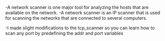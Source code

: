 -A network scanner is one major tool for analyzing the hosts that are available on the network. 
-A network scanner is an IP scanner that is used for scanning the networks that are connected to several computers.

-I made slight modifications to the tcp_scanner so you can learn how to scan any port by predefining the addr and port variables